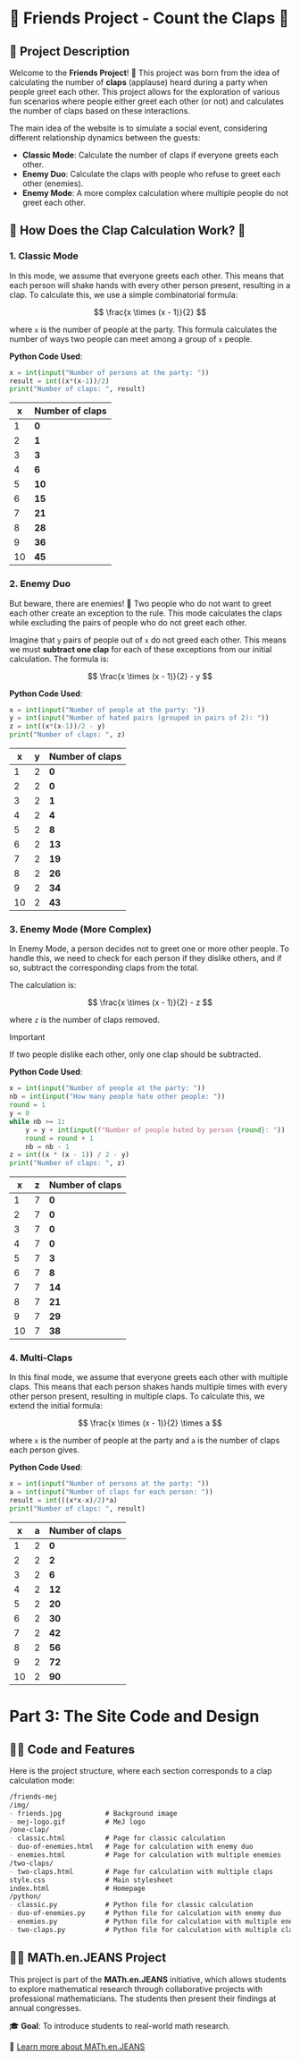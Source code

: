 # 🎉 **Friends Project - Count the Claps** 🎉

## 🌟 Project Description

Welcome to the **Friends Project**! 🎈 This project was born from the idea of calculating the number of **claps** (applause) heard during a party when people greet each other. This project allows for the exploration of various fun scenarios where people either greet each other (or not) and calculates the number of claps based on these interactions.

The main idea of the website is to simulate a social event, considering different relationship dynamics between the guests:
- **Classic Mode**: Calculate the number of claps if everyone greets each other.
- **Enemy Duo**: Calculate the claps with people who refuse to greet each other (enemies).
- **Enemy Mode**: A more complex calculation where multiple people do not greet each other.

## 🚀 How Does the Clap Calculation Work? 🤔

### 1. **Classic Mode**

In this mode, we assume that everyone greets each other. This means that each person will shake hands with every other person present, resulting in a clap. To calculate this, we use a simple combinatorial formula:

$$
\frac{x \times (x - 1)}{2}
$$

where `x` is the number of people at the party. This formula calculates the number of ways two people can meet among a group of `x` people.

**Python Code Used**:
```python
x = int(input("Number of persons at the party: "))
result = int((x*(x-1))/2)
print("Number of claps: ", result)
```
| x | Number of claps |
|-----------|-----------|
| 1  | **0** |
| 2  | **1**|
| 3  | **3** |
| 4  | **6**|
| 5  | **10** |
| 6  | **15** |
| 7  | **21** |
| 8  | **28** |
| 9  | **36** |
| 10  | **45** |

### 2. **Enemy Duo**

But beware, there are enemies! 🛑 Two people who do not want to greet each other create an exception to the rule. This mode calculates the claps while excluding the pairs of people who do not greet each other.

Imagine that `y` pairs of people out of `x` do not greed each other. This means we must **subtract one clap** for each of these exceptions from our initial calculation. The formula is:

$$
\frac{x \times (x - 1)}{2} - y
$$

**Python Code Used**:
```python
x = int(input("Number of people at the party: "))
y = int(input("Number of hated pairs (grouped in pairs of 2): "))
z = int((x*(x-1))/2 - y)
print("Number of claps: ", z)
```
| x | y |  Number of claps |
|-----------|-----------|-----------|
| 1  | 2 |  **0** |
| 2  | 2 |  **0**|
| 3  | 2 |  **1** |
| 4  | 2 |  **4**|
| 5  | 2 |  **8** |
| 6  | 2 |  **13** |
| 7  | 2 |  **19** |
| 8  | 2 |  **26** |
| 9  | 2 |  **34** |
| 10  | 2 |  **43** |


### 3. **Enemy Mode (More Complex)**

In Enemy Mode, a person decides not to greet one or more other people. To handle this, we need to check for each person if they dislike others, and if so, subtract the corresponding claps from the total.

The calculation is:

$$ 
\frac{x \times (x - 1)}{2} - z
$$

where `z` is the number of claps removed.

> [!IMPORTANT]  
> If two people dislike each other, only one clap should be subtracted.

**Python Code Used**:
```python
x = int(input("Number of people at the party: "))
nb = int(input("How many people hate other people: "))
round = 1
y = 0
while nb >= 1:
    y = y + int(input(f"Number of people hated by person {round}: "))
    round = round + 1
    nb = nb - 1
z = int((x * (x - 1)) / 2 - y)
print("Number of claps: ", z)
```
| x | z |  Number of claps |
|-----------|-----------|-----------|
| 1  | 7 |  **0** |
| 2  | 7 |  **0**|
| 3  | 7 |  **0** |
| 4  | 7 |  **0**|
| 5  | 7 |  **3** |
| 6  | 7 |  **8** |
| 7  | 7 |  **14** |
| 8  | 7 |  **21** |
| 9  | 7 |  **29** |
| 10  | 7 |  **38** |

### 4. **Multi-Claps**

In this final mode, we assume that everyone greets each other with multiple claps. This means that each person shakes hands multiple times with every other person present, resulting in multiple claps. To calculate this, we extend the initial formula:

$$
\frac{x \times (x - 1)}{2} \times a 
$$

where `x` is the number of people at the party and `a` is the number of claps each person gives.

**Python Code Used**:
```python
x = int(input("Number of persons at the party: "))
a = int(input("Number of claps for each person: "))
result = int(((x*x-x)/2)*a)
print("Number of claps: ", result)
```

| x | a | Number of claps |
|-----------|-----------|-----------|
| 1  | 2 | **0** |
| 2  | 2 | **2**|
| 3  | 2 | **6** |
| 4  | 2 | **12**|
| 5  | 2 | **20** |
| 6  | 2 | **30** |
| 7  | 2 | **42** |
| 8  | 2 | **56** |
| 9  | 2 | **72** |
| 10  | 2 | **90** |

# **Part 3: The Site Code and Design**

## 🧑‍💻 Code and Features

Here is the project structure, where each section corresponds to a clap calculation mode:
```markdown
/friends-mej
/img/
- friends.jpg           # Background image
- mej-logo.gif          # MeJ logo
/one-clap/
- classic.html          # Page for classic calculation
- duo-of-enemies.html   # Page for calculation with enemy duo
- enemies.html          # Page for calculation with multiple enemies
/two-claps/
- two-claps.html        # Page for calculation with multiple claps
style.css               # Main stylesheet
index.html              # Homepage
/python/
- classic.py            # Python file for classic calculation
- duo-of-enemies.py     # Python file for calculation with enemy duo
- enemies.py            # Python file for calculation with multiple enemies
- two-claps.py          # Python file for calculation with multiple claps
```

## 🧑‍🏫 **MATh.en.JEANS Project**

This project is part of the **MATh.en.JEANS** initiative, which allows students to explore mathematical research through collaborative projects with professional mathematicians. The students then present their findings at annual congresses.

🎓 **Goal**: To introduce students to real-world math research.

🔗 [Learn more about MATh.en.JEANS](https://www.mathenjeans.fr)
